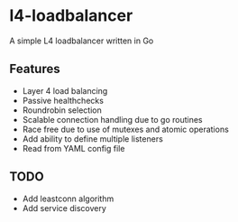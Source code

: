 # l4-loadbalancer
 A simple L4 loadbalancer written in Go

 ## Features

 - Layer 4 load balancing
 - Passive healthchecks
 - Roundrobin selection
 - Scalable connection handling due to go routines
 - Race free due to use of mutexes and atomic operations
 - Add ability to define multiple listeners
 - Read from YAML config file

## TODO

- Add leastconn algorithm
- Add service discovery


